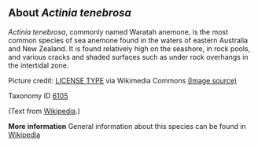 **About *Actinia tenebrosa***
-------------------------
*Actinia tenebrosa*, commonly named Waratah anemone, is the most 
common species of sea anemone found in the waters of eastern Australia 
and New Zealand. It is found relatively high on the seashore, in rock 
pools, and various cracks and shaded surfaces such as under rock 
overhangs in the intertidal zone.


Picture credit: [LICENSE TYPE]() via Wikimedia Commons [(Image source)](https://upload.wikimedia.org/wikipedia/commons/thumb/d/d2/Actinia_tenebrosa_%28Waratah_anemone%29.jpg/320px-Actinia_tenebrosa_%28Waratah_anemone%29.jpg)

Taxonomy ID [6105](https://www.uniprot.org/taxonomy/6105)

(Text from [Wikipedia](https://en.wikipedia.org/).)

**More information**
General information about this species can be found in [Wikipedia](https://en.wikipedia.org/wiki/Actinia_tenebrosa)
